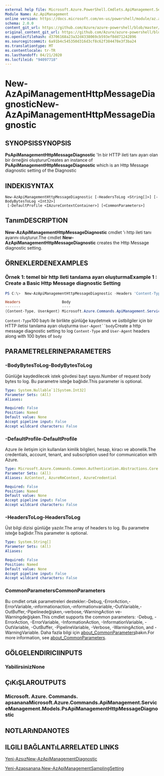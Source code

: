 ```yaml
---
external help file: Microsoft.Azure.PowerShell.Cmdlets.ApiManagement.ServiceManagement.dll-Help.xml
Module Name: Az.ApiManagement
online version: https://docs.microsoft.com/en-us/powershell/module/az.apimanagement/new-azapimanagementhttpmessagediagnostic
schema: 2.0.0
content_git_url: https://github.com/Azure/azure-powershell/blob/master/src/ApiManagement/ApiManagement/help/New-AzApiManagementHttpMessageDiagnostic.md
original_content_git_url: https://github.com/Azure/azure-powershell/blob/master/src/ApiManagement/ApiManagement/help/New-AzApiManagementHttpMessageDiagnostic.md
ms.openlocfilehash: d3706168a23a32d4338069cb593ef8dd71242896
ms.sourcegitcommit: 6a91b4c545350d316d3cf8c62f384478e3f3ba24
ms.translationtype: MT
ms.contentlocale: tr-TR
ms.lasthandoff: 04/21/2020
ms.locfileid: "94097718"
---
```

# <span data-ttu-id="75341-101">New-AzApiManagementHttpMessageDiagnostic</span><span class="sxs-lookup"><span data-stu-id="75341-101">New-AzApiManagementHttpMessageDiagnostic</span></span>

## <span data-ttu-id="75341-102">SYNOPSIS</span><span class="sxs-lookup"><span data-stu-id="75341-102">SYNOPSIS</span></span>
<span data-ttu-id="75341-103">**PsApiManagementHttpMessageDiagnostic** 'In bir HTTP ileti tanı ayarı olan bir örneğini oluşturur</span><span class="sxs-lookup"><span data-stu-id="75341-103">Creates an instance of **PsApiManagementHttpMessageDiagnostic** which is an Http Message diagnostic setting of the Diagnostic</span></span>

## <span data-ttu-id="75341-104">INDEKI</span><span class="sxs-lookup"><span data-stu-id="75341-104">SYNTAX</span></span>

```
New-AzApiManagementHttpMessageDiagnostic [-HeadersToLog <String[]>] [-BodyBytesToLog <Int32>]
 [-DefaultProfile <IAzureContextContainer>] [<CommonParameters>]
```

## <span data-ttu-id="75341-105">Tanım</span><span class="sxs-lookup"><span data-stu-id="75341-105">DESCRIPTION</span></span>
<span data-ttu-id="75341-106">**New-AzApiManagementHttpMessageDiagnostic** cmdlet 'ı http ileti tanı ayarını oluşturur.</span><span class="sxs-lookup"><span data-stu-id="75341-106">The cmdlet **New-AzApiManagementHttpMessageDiagnostic** creates the Http Message diagnostic setting.</span></span>

## <span data-ttu-id="75341-107">ÖRNEKLERDEN</span><span class="sxs-lookup"><span data-stu-id="75341-107">EXAMPLES</span></span>

### <span data-ttu-id="75341-108">Örnek 1: temel bir http Ileti tanılama ayarı oluşturma</span><span class="sxs-lookup"><span data-stu-id="75341-108">Example 1 : Create a Basic Http Message diagnostic Setting</span></span>
```powershell
PS C:\>  New-AzApiManagementHttpMessageDiagnostic -Headers 'Content-Type', 'UserAgent' -BodyBytes 100

Headers                   Body
-------                   ----
{Content-Type, UserAgent} Microsoft.Azure.Commands.ApiManagement.ServiceManagement.Models.PsApiManagementBodyDiagnosticSetting
```

<span data-ttu-id="75341-109">`Content-Type`100 baytı ile birlikte günlüğe kaydetmek ve üstbilgiler için bir HTTP iletisi tanılama ayarı oluşturma `User-Agent``body`</span><span class="sxs-lookup"><span data-stu-id="75341-109">Create a http message diagnostic setting to log `Content-Type` and `User-Agent` headers along with 100 bytes of `body`</span></span>

## <span data-ttu-id="75341-110">PARAMETRELERINE</span><span class="sxs-lookup"><span data-stu-id="75341-110">PARAMETERS</span></span>

### <span data-ttu-id="75341-111">-BodyBytesToLog</span><span class="sxs-lookup"><span data-stu-id="75341-111">-BodyBytesToLog</span></span>
<span data-ttu-id="75341-112">Günlüğe kaydedilecek istek gövdesi bayt sayısı.</span><span class="sxs-lookup"><span data-stu-id="75341-112">Number of request body bytes to log.</span></span> <span data-ttu-id="75341-113">Bu parametre isteğe bağlıdır.</span><span class="sxs-lookup"><span data-stu-id="75341-113">This parameter is optional.</span></span>

```yaml
Type: System.Nullable`1[System.Int32]
Parameter Sets: (All)
Aliases:

Required: False
Position: Named
Default value: None
Accept pipeline input: False
Accept wildcard characters: False
```

### <span data-ttu-id="75341-114">-DefaultProfile</span><span class="sxs-lookup"><span data-stu-id="75341-114">-DefaultProfile</span></span>
<span data-ttu-id="75341-115">Azure ile iletişim için kullanılan kimlik bilgileri, hesap, kiracı ve abonelik.</span><span class="sxs-lookup"><span data-stu-id="75341-115">The credentials, account, tenant, and subscription used for communication with Azure.</span></span>

```yaml
Type: Microsoft.Azure.Commands.Common.Authentication.Abstractions.Core.IAzureContextContainer
Parameter Sets: (All)
Aliases: AzContext, AzureRmContext, AzureCredential

Required: False
Position: Named
Default value: None
Accept pipeline input: False
Accept wildcard characters: False
```

### <span data-ttu-id="75341-116">-HeadersToLog</span><span class="sxs-lookup"><span data-stu-id="75341-116">-HeadersToLog</span></span>
<span data-ttu-id="75341-117">Üst bilgi dizisi günlüğe yazılır.</span><span class="sxs-lookup"><span data-stu-id="75341-117">The array of headers to log.</span></span> <span data-ttu-id="75341-118">Bu parametre isteğe bağlıdır.</span><span class="sxs-lookup"><span data-stu-id="75341-118">This parameter is optional.</span></span>

```yaml
Type: System.String[]
Parameter Sets: (All)
Aliases:

Required: False
Position: Named
Default value: None
Accept pipeline input: False
Accept wildcard characters: False
```

### <span data-ttu-id="75341-119">CommonParameters</span><span class="sxs-lookup"><span data-stu-id="75341-119">CommonParameters</span></span>
<span data-ttu-id="75341-120">Bu cmdlet ortak parametreleri destekler:-Debug,-ErrorAction,-ErrorVariable,-ınformationaction,-ınformationvariable,-OutVariable,-OutBuffer,-Pipelinedeğişken,-verbose,-WarningAction ve-Warningdeğişken.</span><span class="sxs-lookup"><span data-stu-id="75341-120">This cmdlet supports the common parameters: -Debug, -ErrorAction, -ErrorVariable, -InformationAction, -InformationVariable, -OutVariable, -OutBuffer, -PipelineVariable, -Verbose, -WarningAction, and -WarningVariable.</span></span> <span data-ttu-id="75341-121">Daha fazla bilgi için [about_CommonParameters](http://go.microsoft.com/fwlink/?LinkID=113216)bakın.</span><span class="sxs-lookup"><span data-stu-id="75341-121">For more information, see [about_CommonParameters](http://go.microsoft.com/fwlink/?LinkID=113216).</span></span>

## <span data-ttu-id="75341-122">GÖLGELENDIRICI</span><span class="sxs-lookup"><span data-stu-id="75341-122">INPUTS</span></span>

### <span data-ttu-id="75341-123">Yabilirsiniz</span><span class="sxs-lookup"><span data-stu-id="75341-123">None</span></span>

## <span data-ttu-id="75341-124">ÇıKıŞLAR</span><span class="sxs-lookup"><span data-stu-id="75341-124">OUTPUTS</span></span>

### <span data-ttu-id="75341-125">Microsoft. Azure. Commands. apsanana</span><span class="sxs-lookup"><span data-stu-id="75341-125">Microsoft.Azure.Commands.ApiManagement.ServiceManagement.Models.PsApiManagementHttpMessageDiagnostic</span></span>

## <span data-ttu-id="75341-126">NOTLARıNDA</span><span class="sxs-lookup"><span data-stu-id="75341-126">NOTES</span></span>

## <span data-ttu-id="75341-127">ILGILI BAĞLANTıLAR</span><span class="sxs-lookup"><span data-stu-id="75341-127">RELATED LINKS</span></span>

[<span data-ttu-id="75341-128">Yeni-Azsız</span><span class="sxs-lookup"><span data-stu-id="75341-128">New-AzApiManagementDiagnostic</span></span>](./New-AzApiManagementDiagnostic.md)

[<span data-ttu-id="75341-129">Yeni-Azapsanana,</span><span class="sxs-lookup"><span data-stu-id="75341-129">New-AzApiManagementSamplingSetting</span></span>](./New-AzApiManagementHttpMessageDiagnostic.md)